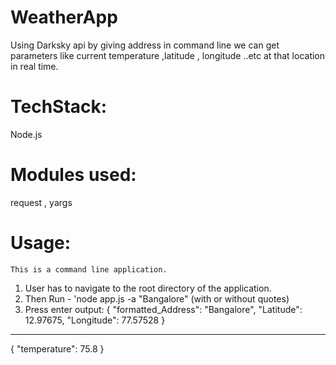 # WeatherApp
Using Darksky api by giving address in command line we can get parameters like current temperature ,latitude , longitude ..etc at that location in real time.


# TechStack:
Node.js

# Modules used:
request , yargs

# Usage:
    This is a command line application. 
   1. User has to navigate to the root directory of the application.
   2. Then Run - 'node app.js -a "Bangalore"  (with or without quotes)
   3. Press enter
output:
{
  "formatted_Address": "Bangalore",
  "Latitude": 12.97675,
  "Longitude": 77.57528
}
------
{
  "temperature": 75.8
}
